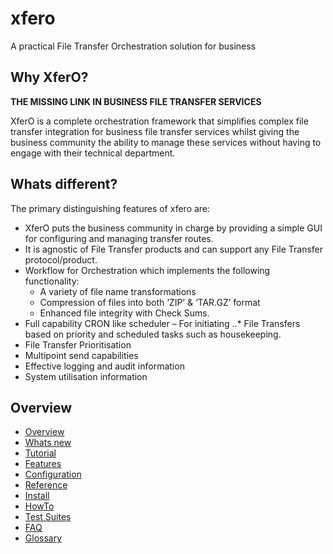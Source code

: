 # xfero
A practical File Transfer Orchestration solution for business

## Why XferO?
**THE MISSING LINK IN BUSINESS FILE TRANSFER SERVICES**

XferO is a complete orchestration framework that simplifies complex file transfer integration for business file transfer services whilst giving the business community the ability to manage these services without having to engage with their technical department.

## Whats different?
The primary distinguishing features of xfero are:

- XferO puts the business community in charge by providing a simple GUI for configuring and managing transfer routes.
- It is agnostic of File Transfer products and can support any File Transfer protocol/product.
- Workflow for Orchestration which implements the following functionality:
  - A variety of file name transformations
  - Compression of files into both ‘ZIP’ & ‘TAR.GZ’ format
  - Enhanced file integrity with Check Sums.
- Full capability CRON like scheduler – For initiating ..* File Transfers based on priority and scheduled tasks such as housekeeping.
- File Transfer Prioritisation
- Multipoint send capabilities
- Effective logging and audit information
- System utilisation information

## Overview
- [Overview](xfero/docs/overview.md)
- [Whats new](xfero/docs/whatsnew.md)
- [Tutorial](xfero/docs/tutorial.md)
- [Features](xfero/docs/features.md)
- [Configuration](xfero/docs/configuration.md)
- [Reference](xfero/docs/reference.md)
- [Install](xfero/docs/install.md)
- [HowTo](xfero/docs/howto.md)
- [Test Suites](xfero/docs/testing.md)
- [FAQ](xfero/docs/faq.md)
- [Glossary](xfero/docs/glossary.md)
